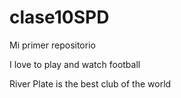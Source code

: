 # clase10SPD

Mi primer repositorio

I love to play and watch football

River Plate is the best club of the world 
